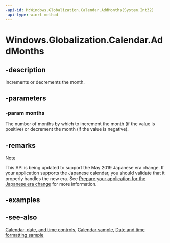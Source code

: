 ```yaml
---
-api-id: M:Windows.Globalization.Calendar.AddMonths(System.Int32)
-api-type: winrt method
---
```


<!-- Method syntax
public void AddMonths(System.Int32 months)
-->

# Windows.Globalization.Calendar.AddMonths

## -description
Increments or decrements the month.

## -parameters
### -param months
The number of months by which to increment the month (if the value is positive) or decrement the month (if the value is negative).

## -remarks

> [!NOTE]
> This API is being updated to support the May 2019 Japanese era change. If your application supports the Japanese calendar, you should validate that it properly handles the new era. See [Prepare your application for the Japanese era change](https://docs.microsoft.com/windows/uwp/design/globalizing/japanese-era-change) for more information.

## -examples

## -see-also

[Calendar, date, and time controls](/windows/uwp/design/controls-and-patterns/date-and-time), [Calendar sample](https://github.com/Microsoft/Windows-universal-samples/tree/master/Samples/Calendar), [Date and time formatting sample](https://github.com/microsoft/Windows-universal-samples/tree/master/Samples/DateTimeFormatting)
